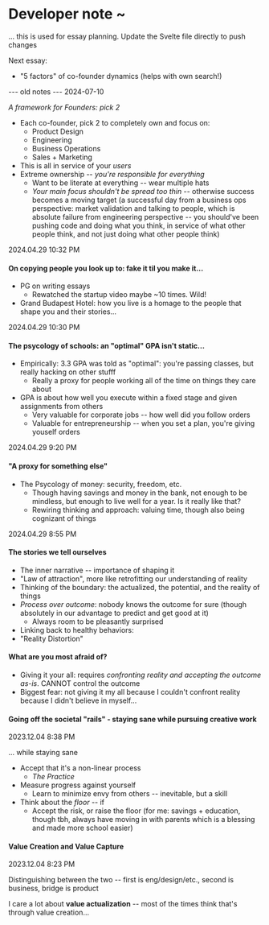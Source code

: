 # Developer note ~

... this is used for essay planning. Update the Svelte file directly to push changes


Next essay:
- "5 factors" of co-founder dynamics (helps with own search!)

--- old notes ---
2024-07-10

*A framework for Founders: pick 2*
- Each co-founder, pick 2 to completely own and focus on:
	- Product Design
	- Engineering
	- Business Operations
	- Sales + Marketing
- This is all in service of your *users*
- Extreme ownership -- *you're responsible for everything*
	- Want to be literate at everything -- wear multiple hats
	- *Your main focus shouldn't be spread too thin* -- otherwise success becomes a moving target (a successful day from a business ops perspective: market validation and talking to people, which is absolute failure from engineering perspective -- you should've been pushing code and doing what you think, in service of what other people think, and not just doing what other people think)


2024.04.29 10:32 PM
#### On copying people you look up to: fake it til you make it...
- PG on writing essays
	- Rewatched the startup video maybe ~10 times. Wild!
- Grand Budapest Hotel: how you live is a homage to the people that shape you and their stories...



2024.04.29 10:30 PM
#### The psycology of schools: an "optimal" GPA isn't static...
- Empirically: 3.3 GPA was told as "optimal": you're passing classes, but really hacking on other stufff
	- Really a proxy for people working all of the time on things they care about
- GPA is about how well you execute within a fixed stage and given assignments from others
	- Very valuable for corporate jobs -- how well did you follow orders
	- Valuable for entrepreneurship -- when you set a plan, you're giving youself orders


2024.04.29 9:20 PM
#### "A proxy for something else"

- The Psycology of money: security, freedom, etc.
	- Though having savings and money in the bank, not enough to be mindless, but enough to live well for a year. Is it really like that?
	- Rewiring thinking and approach: valuing time, though also being cognizant of things


2024.04.29 8:55 PM
#### The stories we tell ourselves
- The inner narrative -- importance of shaping it
- "Law of attraction", more like retrofitting our understanding of reality
- Thinking of the boundary: the actualized, the potential, and the reality of things
- *Process over outcome*: nobody knows the outcome for sure (though absolutely in our advantage to predict and get good at it)
	- Always room to be pleasantly surprised
- Linking back to healthy behaviors: 
- "Reality Distortion"

#### What are you most afraid of?
- Giving it your all: requires *confronting reality and accepting the outcome as-is*. CANNOT control the outcome
- Biggest fear: not giving it my all because I couldn't confront reality because I didn't believe in myself...

#### Going off the societal "rails" - staying sane while pursuing creative work
2023.12.04 8:38 PM

... while staying sane

- Accept that it's a non-linear process
	- *The Practice*
- Measure progress against yourself
	- Learn to minimize envy from others -- inevitable, but a skill
- Think about the *floor* -- if 
	- Accept the risk, or raise the floor (for me: savings + education, though tbh, always have moving in with parents which is a blessing and made more school easier)

#### Value Creation and Value Capture
2023.12.04 8:23 PM

Distinguishing between the two -- first is eng/design/etc., second is business, bridge is product

I care a lot about **value actualization** -- most of the times think that's through value creation...

